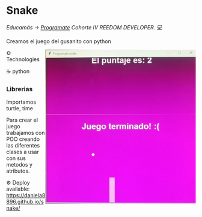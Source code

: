 <h1>Snake</h1>


<p><em> Educamás -> <a href="https://educamas.com.co/">Programate</a> Cohorte IV REEDOM DEVELOPER. 💻 </br>
</em></p>

Creamos el juego del gusanito con python

<img src="img/juego.jpg" min-width="400px" max-width="400px" width="400px" align="right" alt="Computador">


⚙️ Technologies

☕️  python
<br>

<h3>Librerias</h3>
Importamos turtle, time
</br>
<p>Para crear el juego trabajamos con POO creando las diferentes clases a usar con sus metodos y atributos.</p>


⚙️ Deploy available: https://daniela8896.github.io/snake/





